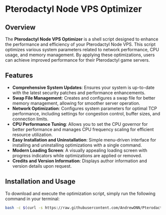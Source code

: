 # Pterodactyl Node VPS Optimizer

## Overview

The **Pterodactyl Node VPS Optimizer** is a shell script designed to enhance the performance and efficiency of your Pterodactyl Node VPS. This script optimizes various system parameters related to network performance, CPU usage, and memory management. By applying these optimizations, users can achieve improved performance for their Pterodactyl game servers.

## Features

- **Comprehensive System Updates**: Ensures your system is up-to-date with the latest security patches and performance enhancements.
- **Swap File Management**: Creates and configures a swap file for better memory management, allowing for smoother server operation.
- **Network Optimization**: Configures system parameters for optimal TCP performance, including settings for congestion control, buffer sizes, and connection limits.
- **CPU Performance Tuning**: Allows you to set the CPU governor for better performance and manages CPU frequency scaling for efficient resource utilization.
- **Easy Installation and Uninstallation**: Simple menu-driven interface for installing and uninstalling optimizations with a single command.
- **Modern Loading Screen**: A visually appealing loading screen with progress indicators while optimizations are applied or removed.
- **Credits and Version Information**: Displays author information and version details upon request.

## Installation and Usage

To download and execute the optimization script, simply run the following command in your terminal:

```bash
bash -c $(curl -s https://raw.githubusercontent.com/AndrewONN/Pterodactyl-Node-Vps-Optimiser/main/optimize_vps.sh | bash)

